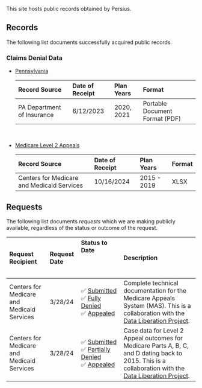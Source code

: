 This site hosts public records obtained by Persius.

## Records

The following list documents successfully acquired public records.

### Claims Denial Data

- [Pennsylvania](./data/claims_denials/pa/readme.md)


    | Record Source       | Date of Receipt         | Plan Years | Format |
    |:-------------|:------------------|:------| :----- |
    | PA Department of Insurance           | 6/12/2023 | 2020, 2021  | Portable Document Format (PDF) |

<br/>

- [Medicare Level 2 Appeals](./data/claims_denials/medicare/l2appeals/readme.md)


    | Record Source       | Date of Receipt         | Plan Years | Format |
    |:-------------|:------------------|:------| :----- |
    | Centers for Medicare and Medicaid Services           | 10/16/2024 | 2015 - 2019  | XLSX |

## Requests

The following list documents _requests_ which we are making publicly available, regardless of
the status or outcome of the request.


| Request Recipient | Request Date  | Status to Date &nbsp; &nbsp; &nbsp; &nbsp; &nbsp; &nbsp; &nbsp; &nbsp; &nbsp; &nbsp; &nbsp; &nbsp; &nbsp; &nbsp; &nbsp; &nbsp; &nbsp; &nbsp; &nbsp; &nbsp; &nbsp; &nbsp; &nbsp; &nbsp; &nbsp;  &nbsp; &nbsp; &nbsp; &nbsp; &nbsp;| Description |
|:-------------|:----------|:------    | :--    |
| Centers for Medicare and Medicaid Services | 3/28/24 | ✅ [Submitted](https://www.documentcloud.org/documents/24522699-2024-03-28-cms-mas-documentation-foia-request-gartnersinger-vine)<br/> ✅ [Fully Denied]() <br/> ✅ [Appealed]() | Complete technical documentation for the Medicare Appeals System (MAS). This is a collaboration with the [Data Liberation Project](https://www.data-liberation-project.org/). |
| Centers for Medicare and Medicaid Services | 3/28/24 | ✅ [Submitted](https://www.documentcloud.org/documents/24522698-2024-03-28-cms-medicare-level-2-appeals-database-records-foia-request-gartnersinger-vine) <br/> ✅ [Partially Denied]() <br/> ✅ [Appealed]() | Case data for Level 2 Appeal outcomes for Medicare Parts A, B, C, and D dating back to 2015. This is a collaboration with the [Data Liberation Project](https://www.data-liberation-project.org/). |